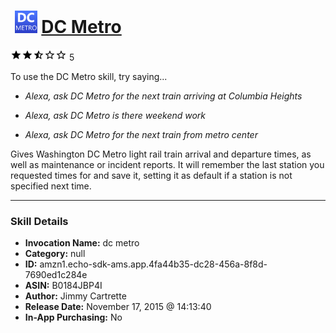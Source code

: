 # &nbsp;<img src="skill_icon" alt="DC Metro icon" width="36"> [DC Metro](http://alexa.amazon.com/#skills/amzn1.echo-sdk-ams.app.4fa44b35-dc28-456a-8f8d-7690ed1c284e)
![2.5 stars](../../images/ic_star_black_18dp_1x.png)![2.5 stars](../../images/ic_star_black_18dp_1x.png)![2.5 stars](../../images/ic_star_half_black_18dp_1x.png)![2.5 stars](../../images/ic_star_border_black_18dp_1x.png)![2.5 stars](../../images/ic_star_border_black_18dp_1x.png) 5

To use the DC Metro skill, try saying...

* *Alexa, ask DC Metro for the next train arriving at Columbia Heights*

* *Alexa, ask DC Metro is there weekend work*

* *Alexa, ask DC Metro for the next train from metro center*

Gives Washington DC Metro light rail train arrival and departure times, as well as maintenance or incident reports. It will remember the last station you requested times for and save it, setting it as default if a station is not specified next time.

***

### Skill Details

* **Invocation Name:** dc metro
* **Category:** null
* **ID:** amzn1.echo-sdk-ams.app.4fa44b35-dc28-456a-8f8d-7690ed1c284e
* **ASIN:** B0184JBP4I
* **Author:** Jimmy Cartrette
* **Release Date:** November 17, 2015 @ 14:13:40
* **In-App Purchasing:** No
